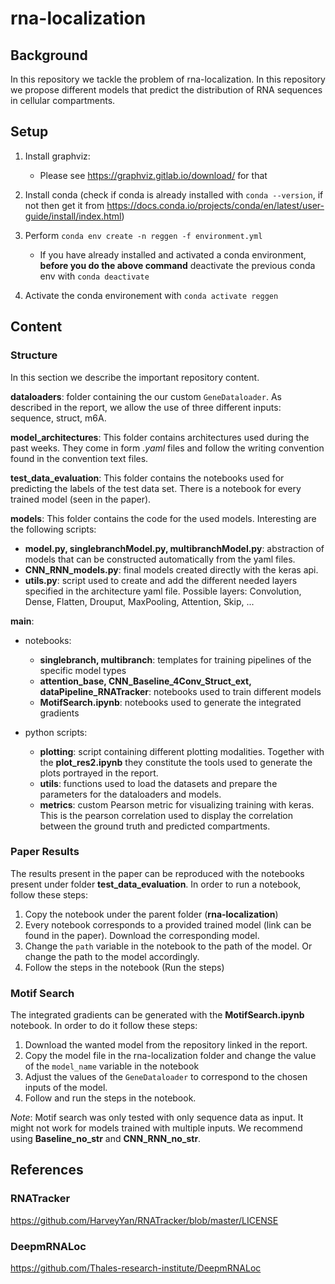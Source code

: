 # rna-localization

## Background

In this repository we tackle the problem of rna-localization. In this repository we propose different models 
that predict the distribution of RNA sequences in cellular compartments.

## Setup

1. Install graphviz:
   - Please see https://graphviz.gitlab.io/download/ for that

2. Install conda (check if conda is already installed with `conda --version`, if not then get it from https://docs.conda.io/projects/conda/en/latest/user-guide/install/index.html)

3. Perform `conda env create -n reggen -f environment.yml`
    - If you have already installed and activated a conda environment, **before you do the above command** deactivate the previous conda env with `conda deactivate`

4. Activate the conda environement with `conda activate reggen`

## Content

### Structure

In this section we describe the important repository content.

**dataloaders**: folder containing the our custom `GeneDataloader`. As described in the report, we allow the use of three different
inputs: sequence, struct, m6A. 

**model_architectures**: This folder contains architectures used during the past weeks. They come in form
_.yaml_ files and follow the writing convention found in the convention text files.

**test_data_evaluation**: This folder contains the notebooks used for predicting the labels of the test data set. 
There is a notebook for every trained model (seen in the paper). <br>

**models**: This folder contains the code for the used models. Interesting are the following scripts:

- **model.py, singlebranchModel.py, multibranchModel.py**: abstraction of models that can be constructed automatically from
the yaml files.
- **CNN_RNN_models.py**: final models created directly with the keras api.
- **utils.py**: script used to create and add the different needed layers specified in the architecture yaml file.
Possible layers: Convolution, Dense, Flatten, Drouput, MaxPooling, Attention, Skip, ...

**main**:

- notebooks: 

  - **singlebranch, multibranch**: templates for training pipelines of the specific model types
  - **attention_base, CNN_Baseline_4Conv_Struct_ext, dataPipeline_RNATracker**: notebooks used to train different models
  - **MotifSearch.ipynb**: notebooks used to generate the integrated gradients

    
- python scripts:

  - **plotting**: script containing different plotting modalities. Together with the **plot_res2.ipynb** they constitute
  the tools used to generate the plots portrayed in the report.
  - **utils**: functions used to load the datasets and prepare the parameters for the dataloaders and models.
  - **metrics**: custom Pearson metric for visualizing training with keras. This is the pearson correlation used to display
  the correlation between the ground truth and predicted compartments.


### Paper Results

The results present in the paper can be reproduced with the notebooks present under folder **test_data_evaluation**.
In order to run a notebook, follow these steps:

1. Copy the notebook under the parent folder (**rna-localization**)
2. Every notebook corresponds to a provided trained model (link can be found in the paper). Download the corresponding model.
3. Change the `path` variable in the notebook to the path of the model. Or change the path to the model accordingly.
4. Follow the steps in the notebook (Run the steps)

### Motif Search

The integrated gradients can be generated with the **MotifSearch.ipynb** notebook. In order to do it follow these steps:

1. Download the wanted model from the repository linked in the report.
2. Copy the model file in the rna-localization folder and change the value of the `model_name` variable in the notebook
3. Adjust the values of the `GeneDataloader` to correspond to the chosen inputs of the model.
4. Follow and run the steps in the notebook.

_Note_: Motif search was only tested with only sequence data as input. It might not work for models trained with multiple inputs.
We recommend using **Baseline_no_str** and **CNN_RNN_no_str**.

## References

### RNATracker
https://github.com/HarveyYan/RNATracker/blob/master/LICENSE

### DeepmRNALoc
https://github.com/Thales-research-institute/DeepmRNALoc